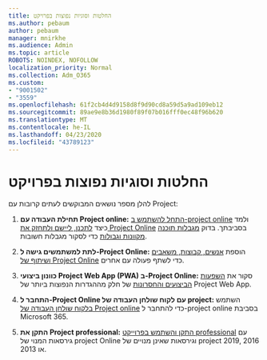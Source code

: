 ```yaml
---
title: החלטות וסוגיות נפוצות בפרויקט
ms.author: pebaum
author: pebaum
manager: mnirkhe
ms.audience: Admin
ms.topic: article
ROBOTS: NOINDEX, NOFOLLOW
localization_priority: Normal
ms.collection: Adm_O365
ms.custom:
- "9001502"
- "3559"
ms.openlocfilehash: 61f2cb4d4d9158d8f9d90cd8a59d5a9ad109eb12
ms.sourcegitcommit: 89ae9e8b36d1980f89f07b016fff0ec48f96b620
ms.translationtype: MT
ms.contentlocale: he-IL
ms.lasthandoff: 04/23/2020
ms.locfileid: "43789123"
---
```

# <a name="project-common-issues-and-resolutions"></a>החלטות וסוגיות נפוצות בפרויקט

להלן מספר נושאים המבוקשים לעתים קרובות עם Project:

1. **תחילת העבודה עם Project online:**  [התחל להשתמש ב-project online](https://docs.microsoft.com/ProjectOnline/get-started-with-project-online) ולמד כיצד [לתכנן, ליישם ולתחזק את Project Online](https://docs.microsoft.com/projectonline/project-online) בסביבתך. בדוק [מגבלות תוכנה מקוונות וגבולות](https://docs.microsoft.com/ProjectOnline/project-online-software-boundaries-and-limits) כדי לסקור מגבלות חשובות.

2. **לתת למשתמשים גישה ל-Project Online:** הוספת [אנשים, קבוצות, משאבים ושיתוף של Project Online](https://docs.microsoft.com/projectonline/step-2-add-people-to-project-online) כדי לשתף פעולה עם אחרים. 

3. **כוונון ביצועי Project Web App (PWA) ב-Project Online:** סקור את [השפעות הביצועים והחסרונות](https://docs.microsoft.com/projectonline/tune-project-online-performance) של חלק מההגדרות הנפוצות ביותר של Project Web App.

4. **התחבר ל-Project Online עם לקוח שולחן העבודה של project:** השתמש [בלקוח שולחן העבודה של Project online](https://docs.microsoft.com/projectonline/connect-to-project-online-with-the-project-online-desktop-client) כדי להתחבר ל-project online בסביבת Microsoft 365. 

5. **התקן את Project professional:** [התקן והשתמש בפרוייקט professional](https://support.office.com/article/install-project-7059249b-d9fe-4d61-ab96-5c5bf435f281) עם גירסאות המנוי של project Online וגירסאות שאינן מנויים של project 2019, 2016 או 2013.
